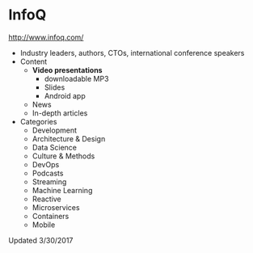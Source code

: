 # InfoQ

<http://www.infoq.com/>

- Industry leaders, authors, CTOs, international conference speakers
- Content
    - **Video presentations**
        - downloadable MP3
        - Slides
        - Android app
    - News
    - In-depth articles
- Categories
    - Development
    - Architecture & Design
    - Data Science
    - Culture & Methods
    - DevOps
    - Podcasts
    - Streaming
    - Machine Learning
    - Reactive
    - Microservices
    - Containers
    - Mobile

Updated 3/30/2017